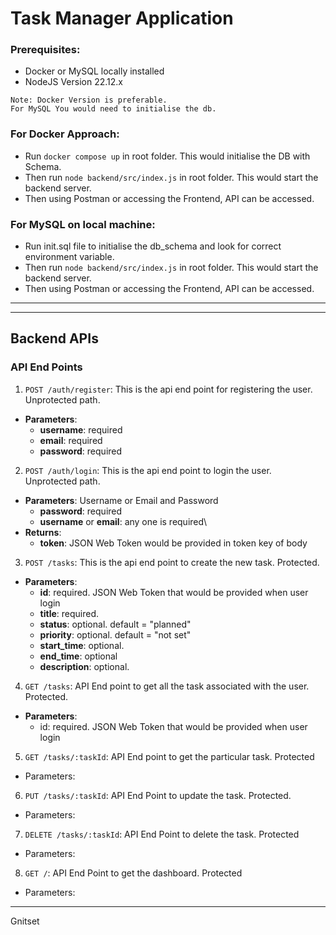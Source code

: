 # Task Manager Application

### Prerequisites:
- Docker or MySQL locally installed
- NodeJS Version 22.12.x

```
Note: Docker Version is preferable.
For MySQL You would need to initialise the db.
```

### For Docker Approach:
- Run `docker compose up` in root folder. This would initialise the DB with Schema.
- Then run `node backend/src/index.js` in root folder. This would start the backend server.
- Then using Postman or accessing the Frontend, API can be accessed.

### For MySQL on local machine:
- Run init.sql file to initialise the db_schema and look for correct environment variable.
- Then run `node backend/src/index.js` in root folder. This would start the backend server.
- Then using Postman or accessing the Frontend, API can be accessed.

----
----

## Backend APIs

### API End Points

1. `POST /auth/register`: This is the api end point for registering the user. Unprotected path.

- **Parameters**:
    - **username**: required
    - **email**: required
    - **password**: required

2. `POST /auth/login`: This is the api end point to login the user. Unprotected path.

- **Parameters**: Username or Email and Password
    - **password**: required
    - **username** or **email**: any one is required\
- **Returns**:
    - **token**: JSON Web Token would be provided in token key of body

3. `POST /tasks`: This is the api end point to create the new task. Protected.

- **Parameters**:
    - **id**: required. JSON Web Token that would be provided  when user login
    - **title**: required.
    - **status**: optional. default = "planned"
    - **priority**: optional. default = "not set"
    - **start_time**: optional.
    - **end_time**: optional
    - **description**: optional.

4. `GET /tasks`: API End point to get all the task associated with the user. Protected.

- **Parameters**:
    - id: required. JSON Web Token that would be provided when user login

5. `GET /tasks/:taskId`: API End point to get the particular task. Protected

- Parameters:


6. `PUT /tasks/:taskId`: API End Point to update the task. Protected.

- Parameters:


7. `DELETE /tasks/:taskId`: API End Point to delete the task. Protected

- Parameters:

8. `GET /`: API End Point to get the dashboard. Protected
- Parameters:

-----
Gnitset
